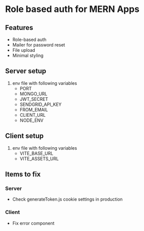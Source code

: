 # Role based auth for MERN Apps

## Features
- Role-based auth
- Mailer for password reset
- File upload
- Minimal styling

## Server setup

1. env file with following variables
   - PORT
   - MONGO_URL
   - JWT_SECRET
   - SENDGRID_API_KEY
   - FROM_EMAIL
   - CLIENT_URL
   - NODE_ENV

## Client setup

1. env file with following variables
   - VITE_BASE_URL
   - VITE_ASSETS_URL

## Items to fix

### Server

- Check generateToken.js cookie settings in production

### Client

- Fix error component
